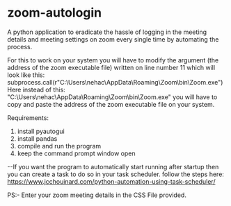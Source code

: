# zoom-autologin
A python application to eradicate the hassle of logging in the meeting details and meeting settings on zoom every single time by automating the process.

For this to work on your system you will have to modify the argument (the address of the zoom executable file) written on line number 11 which will look like this:
    subprocess.call(r"C:\Users\nehac\AppData\Roaming\Zoom\bin\Zoom.exe")
Here instead of this: "C:\Users\nehac\AppData\Roaming\Zoom\bin\Zoom.exe" you will have to copy and paste the address of the zoom executable file on your system.

Requirements:
1. install pyautogui
2. install pandas
3. compile and run the program
4. keep the command prompt window open

--If you want the program to automatically start running after startup then you can create a task to do so in your task scheduler.
    follow the steps here: https://www.jcchouinard.com/python-automation-using-task-scheduler/

PS:- Enter your zoom meeting details in the CSS File provided.
